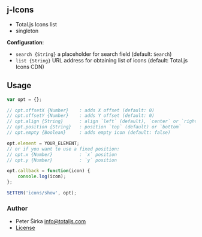 ## j-Icons

- Total.js Icons list
- singleton

__Configuration__:

- `search {String}` a placeholder for search field (default: `Search`)
- `list {String}` URL address for obtaining list of icons (default: Total.js Icons CDN)

## Usage

```javascript
var opt = {};

// opt.offsetX {Number}    : adds X offset (default: 0)
// opt.offsetY {Number}    : adds Y offset (default: 0)
// opt.align {String}      : align `left` (default), `center` or `right`
// opt.position {String}   : position `top` (default) or `bottom`
// opt.empty {Boolean}     : adds empty icon (default: false)

opt.element = YOUR_ELEMENT;
// or if you want to use a fixed position:
// opt.x {Number}          : `x` position
// opt.y {Number}          : `y` position

opt.callback = function(icon) {
	console.log(icon);
};

SETTER('icons/show', opt);
```


### Author

- Peter Širka <info@totaljs.com>
- [License](https://www.totaljs.com/license/)
